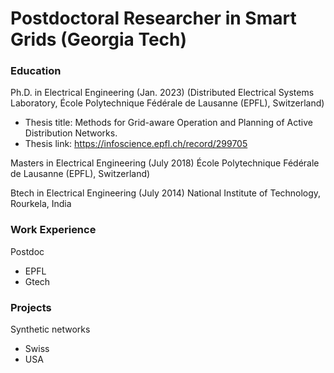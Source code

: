 # Postdoctoral Researcher in Smart Grids (Georgia Tech)

### Education
Ph.D. in Electrical Engineering (Jan. 2023)
(Distributed Electrical Systems Laboratory, École Polytechnique Fédérale de Lausanne (EPFL), Switzerland)
- Thesis title: Methods for Grid-aware Operation and Planning of Active Distribution Networks.
- Thesis link: https://infoscience.epfl.ch/record/299705

Masters in Electrical Engineering (July 2018)
École Polytechnique Fédérale de Lausanne (EPFL), Switzerland)

Btech in Electrical Engineering (July 2014)
National Institute of Technology, Rourkela, India

### Work Experience 
Postdoc
- EPFL
- Gtech

### Projects
Synthetic networks
- Swiss
- USA

